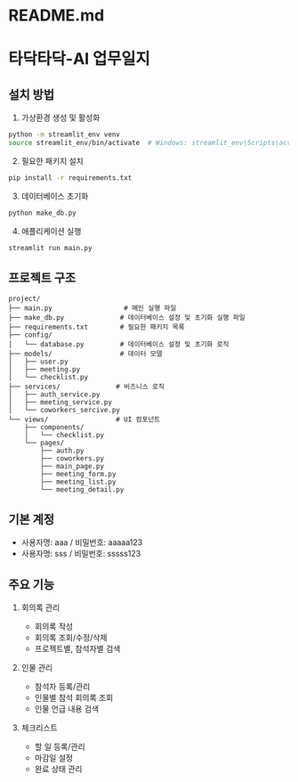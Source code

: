 # README.md
# 타닥타닥-AI 업무일지

## 설치 방법
1. 가상환경 생성 및 활성화
```bash
python -m streamlit_env venv
source streamlit_env/bin/activate  # Windows: streamlit_env\Scripts\activate
```

2. 필요한 패키지 설치
```bash
pip install -r requirements.txt
```

3. 데이터베이스 초기화
```bash
python make_db.py
```

4. 애플리케이션 실행
```bash
streamlit run main.py
```

## 프로젝트 구조
```
project/
├── main.py                  # 메인 실행 파일
├── make_db.py              # 데이터베이스 설정 및 초기화 실행 파일
├── requirements.txt        # 필요한 패키지 목록
├── config/
│   └── database.py         # 데이터베이스 설정 및 초기화 로직
├── models/                 # 데이터 모델
│   ├── user.py
│   ├── meeting.py
│   └── checklist.py
├── services/              # 비즈니스 로직
│   ├── auth_service.py
│   ├── meeting_service.py
│   └── coworkers_sercive.py
└── views/                 # UI 컴포넌트
    ├── components/
    │   └── checklist.py
    └── pages/
        ├── auth.py
        ├── coworkers.py
        ├── main_page.py
        ├── meeting_form.py
        ├── meeting_list.py
        └── meeting_detail.py
```

## 기본 계정
- 사용자명: aaa / 비밀번호: aaaaa123
- 사용자명: sss / 비밀번호: sssss123

## 주요 기능
1. 회의록 관리
   - 회의록 작성
   - 회의록 조회/수정/삭제
   - 프로젝트별, 참석자별 검색

2. 인물 관리
   - 참석자 등록/관리
   - 인물별 참석 회의록 조회
   - 인물 언급 내용 검색

3. 체크리스트
   - 할 일 등록/관리
   - 마감일 설정
   - 완료 상태 관리